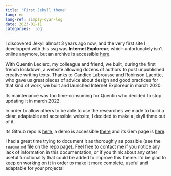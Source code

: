 ```yaml
---
title: 'First Jekyll theme'
lang: en
lang-ref: simply-cyan-log
date: 2023-01-11
categories: 'log'
---
```


I discovered Jekyll almost 3 years ago now, and the very first site I developped with this ssg was **Internet Exploreur**; which unfortunately isn't online anymore, but an archive is accessible [here](https://pquod.github.io/InternetExploreur/).

With Quentin Leclerc, my colleague and friend, we built, during the first french lockdown, a website allowing dozens of authors to post unpublished creative writing texts. Thanks to Candice Labrousse and Robinson Lacotte, who gave us great pieces of advice about design and good practices for that kind of work, we built and launched Internet Exploreur in march 2020.

Its maintenance was too time-consuming for Quentin who decided to stop updating it in march 2022.

In order to allow others to be able to use the researches we made to build a clear, adaptable and accessible website, I decided to make a jekyll thme out of it.

Its Github repo is [here](https://github.com/PQuod/simply-cyan-theme), a demo is accessible [there](https://pquod.github.io/simply-cyan-demo/) and its Gem page is [here](https://rubygems.org/gems/simply-cyan).

I had a great time trying to document it as thoroughly as possible (see the `readme.md` file on the repo page). Feel free to contact me if you notice any lack of information in this documentation, or if you think about any other useful functionality that could be added to improve this theme. I'd be glad to keep on working on it in order to make it more complete, useful and adaptable for your projects!

